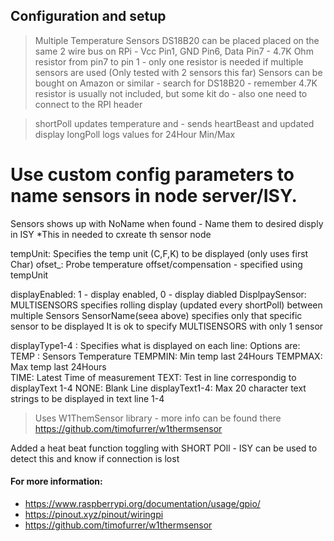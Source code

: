## Configuration and setup

 >Multiple Temperature Sensors DS18B20 can be placed placed on the same 2 wire bus on RPi - Vcc Pin1, GND Pin6, Data Pin7 - 4.7K Ohm resistor from pin7 to pin 1 - only one resistor is needed if multiple sensors are used 
(Only tested with 2 sensors this far)
> Sensors can be bought on Amazon or similar - search for DS18B20 - remember 4.7K resistor is usually not included, but some kit do - also one need to connect to the RPI header 

> shortPoll updates temperature and - sends heartBeast and updated display
> longPoll logs values for 24Hour Min/Max 

# Use custom config parameters to name sensors in node server/ISY.  
Sensors <sensorId> shows up with NoName when found - Name them to desired disply in ISY *This in needed to cxreate th sensor node 

tempUnit: Specifies the temp unit (C,F,K) to be displayed (only uses first Char)
ofset_<sensorId>: Probe temperature offset/compensation - specified using tempUnit

displayEnabled: 1 - display enabled, 0 - display diabled
DisplpaySensor: MULTISENSORS specifies rolling display (updated every shortPoll) between multiple Sensors
                SensorName(seea above) specifies only that specific sensor to be displayed 
                It is ok to specify MULTISENSORS with only 1 sensor

displayType1-4 : Specifies what is displayed on each line: 
    Options are:
        TEMP : Sensors Temperature
        TEMPMIN: Min temp last 24Hours
        TEMPMAX: Max temp last 24Hours  
        TIME: Latest Time of measurement
        TEXT: Test in line correspondig to displayText 1-4
        NONE: Blank Line
displayText1-4: Max 20 character text strings to be displayed in text line 1-4







> Uses W1ThemSensor library - more info can be found there <https://github.com/timofurrer/w1thermsensor>

Added a heat beat function toggling with SHORT POll - ISY can be used to detect this and know if connection is lost 

#### For more information:
- <https://www.raspberrypi.org/documentation/usage/gpio/>
- <https://pinout.xyz/pinout/wiringpi>
- <https://github.com/timofurrer/w1thermsensor>
